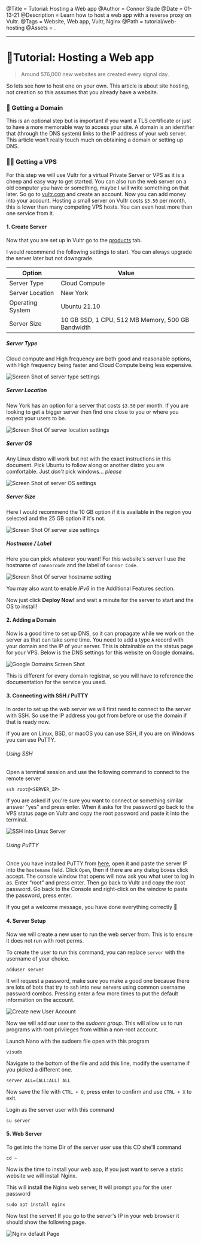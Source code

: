@Title = Tutorial: Hosting a Web app
@Author = Connor Slade
@Date = 01-13-21
@Description = Learn how to host a web app with a reverse proxy on Vultr.
@Tags = Website, Web app, Vultr, Nginx
@Path = tutorial/web-hosting
@Assets = .

---

# 🐍Tutorial: Hosting a Web app

> Around 576,000 new websites are created every signal day.

So lets see how to host one on your own.
This article is about site hosting, not creation so this assumes that you already have a website.

### 🎯 Getting a Domain

This is an optional step but is important if you want a TLS certificate or just to have a more memorable way to access your site.
A domain is an identifier that (through the DNS system) links to the IP address of your web server.
This article won't really touch much on obtaining a domain or setting up DNS.

### 🐕‍🦺 Getting a VPS

For this step we will use Vultr for a virtual Private Server or VPS as it is a cheep and easy way to get started.
You can also run the web server on a old computer you have or something, maybe I will write something on that later.
So go to [vultr.com](https://www.vultr.com/?ref=8859764) and create an account. Now you can add money into your account.
Hosting a small server on Vultr costs `$3.50` per month, this is lower than many competing VPS hosts.
You can even host more than one service from it.

#### 1. Create Server

Now that you are set up in Vultr go to the [products](https://my.vultr.com/deploy/) tab.

I would recommend the following settings to start. You can always upgrade the server later but not downgrade.

| Option           | Value                                             |
| ---------------- | ------------------------------------------------- |
| Server Type      | Cloud Compute                                     |
| Server Location  | New York                                          |
| Operating System | Ubuntu 21.10                                      |
| Server Size      | 10 GB SSD, 1 CPU, 512 MB Memory, 500 GB Bandwidth |

##### Server Type

Cloud compute and High frequency are both good and reasonable options,
with High frequency being faster and Cloud Compute being less expensive.

![Screen Shot of server type settings](../assets/tutorial/web-hosting/Vultr-Type.png)

##### Server Location

New York has an option for a server that costs `$3.50` per month.
If you are looking to get a bigger server then find one close to you or where you expect your users to be.

![Screen Shot Of server location settings](../assets/tutorial/web-hosting/Vultr-Location.png)

##### Server OS

Any Linux distro will work but not with the exact instructions in this document.
Pick Ubuntu to follow along or another distro you are comfortable. Just _don't_ pick windows... _please_

![Screen Shot of server OS settings](../assets/tutorial/web-hosting/Vultr-OS.png)

##### Server Size

Here I would recommend the 10 GB option if it is available in the region you selected and the 25 GB option if it's not.

![Screen Shot Of server size settings](../assets/tutorial/web-hosting/Vultr-Size.png)

##### Hostname / Label

Here you can pick whatever you want! For this website's server I use the hostname of `connorcode` and the label of `Connor Code`.

![Screen Shot Of server hostname setting](../assets/tutorial/web-hosting/Vultr-Hostname.png)

You may also want to enable _IPv6_ in the Additional Features section.

Now just click **Deploy Now!** and wait a minute for the server to start and the OS to install!

#### 2. Adding a Domain

Now is a good time to set up DNS, so it can propagate while we work on the server as that can take some time.
You need to add a type `A` record with your domain and the IP of your server. This is obtainable on the status page for your VPS.
Below is the DNS settings for this website on Google domains.

![Google Domains Screen Shot](../assets/tutorial/web-hosting/GoogleDomains.png)

This is different for every domain registrar, so you will have to reference the documentation for the service you used.

#### 3. Connecting with SSH / PuTTY

In order to set up the web server we will first need to connect to the server with SSH.
So use the IP address you got from before or use the domain if that is ready now.

If you are on Linux, BSD, or macOS you can use SSH, if you are on Windows you can use PuTTY.

###### Using SSH

Open a terminal session and use the following command to connect to the remote server

```shell
ssh root@<SERVER_IP>
```

If you are asked if you're sure you want to connect or something similar answer “yes” and press enter.
When it asks for the password go back to the VPS status page on Vultr and copy the root password and paste it into the terminal.

![SSH into Linux Server](../assets/tutorial/web-hosting/Server-SSH.png)

###### Using PuTTY

Once you have installed PuTTY from [here](https://www.chiark.greenend.org.uk/~sgtatham/putty/latest.html),
open it and paste the server IP into the `hostename` field. Click `Open`, then if there are any dialog boxes click accept.
The console window that opens will now ask you what user to log in as. Enter “root” and press enter.
Then go back to Vultr and copy the root password. Go back to the Console and right-click on the window to paste the password, press enter.

If you get a welcome message, you have done everything correctly 🙂

#### 4. Server Setup

Now we will create a new user to run the web server from. This is to ensure it does not run with root perms.

To create the user to run this command, you can replace `server` with the username of your choice.

```shell
adduser server
```

It will request a password, make sure you make a good one because there are lots of bots
that try to ssh into new servers using common username password combos.
Pressing enter a few more times to put the default information on the account.

![Create new User Account](../assets/tutorial/web-hosting/Server-NewAcc.png)

Now we will add our user to the _sudoers group_.
This will allow us to run programs with root privileges from within a non-root account.

Launch Nano with the sudoers file open with this program

```shell
visudo
```

Navigate to the bottom of the file and add this line, modify the username if you picked a different one.

```
server ALL=(ALL:ALL) ALL
```

Now save the file with `CTRL + O`, press enter to confirm and use `CTRL + X` to exit.

Login as the server user with this command

```shell
su server
```

#### 5. Web Server

To get into the home Dir of the server user use this CD she'll command

```shell
cd ~
```

Now is the time to install your web app, If you just want to serve a static website we will install Nginx.

This will install the Nginx web server, It will prompt you for the user password

```shell
sudo apt install nginx
```

Now test the server!
If you go to the server's IP in your web browser it should show the following page.

![Nginx default Page](../assets/tutorial/web-hosting/Nginx-Page.png)
